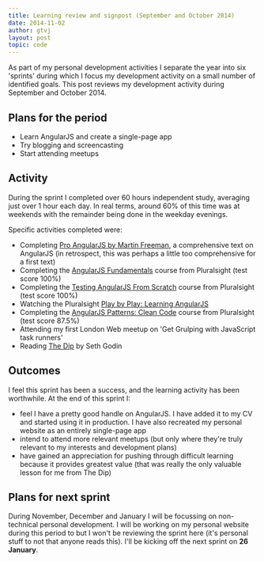 ```yaml
---
title: Learning review and signpost (September and October 2014)
date: 2014-11-02
author: gtvj
layout: post
topic: code
---
```

As part of my personal development activities I separate the year into six 'sprints' during which I focus my development activity on a small number of identified goals. This post reviews my development activity during September and October 2014.

## Plans for the period

  * Learn AngularJS and create a single-page app
  * Try blogging and screencasting
  * Start attending meetups

## Activity

During the sprint I completed over 60 hours independent study, averaging just over 1 hour each day. In real terms, around 60% of this time was at weekends with the remainder being done in the weekday evenings.

Specific activities completed were:

  * Completing [Pro AngularJS by Martin Freeman](http://15v.co/finished-pro-angularjs-by-martin-freeman/ "Finished Pro AngularJS by Martin Freeman"), a comprehensive text on AngularJS (in retrospect, this was perhaps a little too comprehensive for a first text)
  * Completing the [AngularJS Fundamentals](http://www.pluralsight.com/courses/angularjs-fundamentals) course from Pluralsight (test score 100%)
  * Completing the [Testing AngularJS From Scratch](http://www.pluralsight.com/courses/angularjs-fundamentals) course from Pluralsight (test score 100%)
  * Watching the Pluralsight [Play by Play: Learning AngularJS](http://www.pluralsight.com/courses/play-by-play-learning-angularjs-ken-cenerelli-john-papa)
  * Completing the [AngularJS Patterns: Clean Code](http://www.pluralsight.com/courses/angularjs-patterns-clean-code) course from Pluralsight (test score 87.5%)
  * Attending my first London Web meetup on 'Get Grulping with JavaScript task runners'
  * Reading [The Dip](http://www.amazon.co.uk/The-Dip-extraordinary-benefits-knowing/dp/0749928301) by Seth Godin

## Outcomes

I feel this sprint has been a success, and the learning activity has been worthwhile. At the end of this sprint I:

  * feel I have a pretty good handle on AngularJS. I have added it to my CV and started using it in production. I have also recreated my personal website as an entirely single-page app
  * intend to attend more relevant meetups (but only where they're truly relevant to my interests and development plans)
  * have gained an appreciation for pushing through difficult learning because it provides greatest value (that was really the only valuable lesson for me from The Dip)

## Plans for next sprint

During November, December and January I will be focussing on non-technical personal development. I will be working on my personal website during this period to but I won't be reviewing the sprint here (it's personal stuff to not that anyone reads this). I'll be kicking off the next sprint on **26 January**.